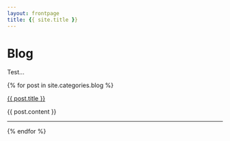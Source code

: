 ```yaml
---
layout: frontpage
title: {{ site.title }}
---
```


# Blog

Test...

{% for post in site.categories.blog %}

<a href="{{ site.baseurl }}{{ post.url }}">{{ post.title }}</a>

{{ post.content }}

-----

{% endfor %}
